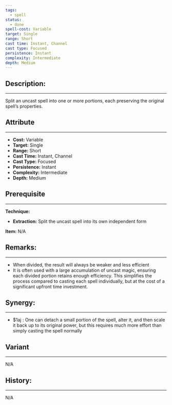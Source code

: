 ```yaml
---
tags:
  - spell
status:
  - done
spell-cost: Variable
target: Single
range: Short
cast time: Instant, Channel
cast type: Focused
persistence: Instant
complexity: Intermediate
depth: Medium
---
```

## Description:  
---  
Split an uncast spell into one or more portions, each preserving the original spell’s properties.  
  
## Attribute  
___  
- __Cost:__ Variable  
- __Target:__ Single  
- __Range:__ Short  
- __Cast Time:__ Instant, Channel  
- __Cast Type:__ Focused  
- __Persistence:__ Instant  
- __Complexity:__ Intermediate  
- __Depth:__ Medium  
  
## Prerequisite  
___  
  
__Technique:__  
  
- __Extraction:__ Split the uncast spell into its own independent form  
  
__Item:__ N/A  
  
## Remarks:  
___  
- When divided, the result will always be weaker and less efficient  
- It is often used with a large accumulation of uncast magic, ensuring each divided portion retains enough efficiency. This simplifies the process compared to casting each spell individually, but at the cost of a significant upfront time investment.  
  
## Synergy:  
___  
- $1aj : One can detach a small portion of the spell, alter it, and then scale it back up to its original power, but this requires much more effort than simply casting the spell normally  
  
## Variant  
___  
N/A  
  
## History:  
___  
N/A